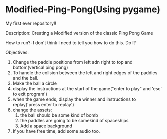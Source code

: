 # Modified-Ping-Pong(Using pygame)
My first ever repository!!

Description: Creating a Modified version of the classic Ping Pong Game

How to run?: 
I don't think I need to tell you how to do this. Do I?

Objectives:
1. Change the paddle positions from left adn right to top and bottom(vertical ping pong)
2. To handle the collsion between the left and right edges of the paddles and the ball.
3. Make the ball a circle
4. display the instructions at the start of the game("enter to play" and 'esc' to exit program')
5. when the game ends, display the winner and instructions to replay('press enter to replay')
6. change the assets:
    1. the ball should be some kind of bomb
    2. the paddles are going to be somekind of spaceships
    3. Add a space background
7. If you have free time, add some audio too.

